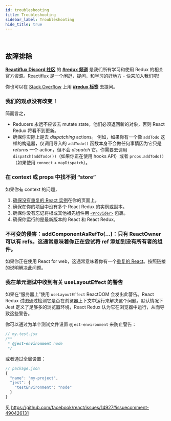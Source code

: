```yaml
---
id: troubleshooting
title: Troubleshooting
sidebar_label: Troubleshooting
hide_title: true
---
```


&nbsp;

## 故障排除

**[Reactiflux Discord 社区](http://www.reactiflux.com)** 的 **[#redux 频道](https://discord.gg/0ZcbPKXt5bZ6au5t)** 是我们所有学习和使用 Redux 的相关官方资源。Reactiflux 是一个闲逛，提问，和学习的好地方 - 快来加入我们吧!

你也可以在 [Stack Overflow](https://stackoverflow.com) 上用 **[#redux 标签](https://stackoverflow.com/questions/tagged/redux)** 去提问。

### 我们的观点没有改变！

简而言之，

- Reducers 永远不应该去 mutate state，他们必须返回新的对象，否则 React Redux 将看不到更新。
- 确保你实际上是去 _dispatching_ actions。 例如，如果你有一个像 `addTodo` 这样的构造器，仅调用导入的 `addTodo()` 函数本身不会做任何事情因为它只是 _returns_ 一个 action，但不会 _dispatch_ 它。你需要去调用 `dispatch(addTodo())`（如果你正在使用 hooks API）或者 `props.addTodo()`（如果使用 `connect` + `mapDispatch`）。

### 在 context 或 props 中找不到 “store”

如果你有 context 的问题，

1. [确保没有重复的 React 实例](https://medium.com/@dan_abramov/two-weird-tricks-that-fix-react-7cf9bbdef375)在你的页面上。
2. 确保在你的项目中没有多个 React Redux 的实例或副本。
3. 确保你没有忘记将根或其他祖先组件用 [`<Provider>`](#provider-store) 包裹。
4. 确保你运行的是最新版本的 React 和 React Redux。

### 不可变的侵害：addComponentAsRefTo(...)：只有 ReactOwner 可以有 refs。这通常意味着你正在尝试将 ref 添加到没有所有者的组件。

如果你正在使用 React for web，这通常意味着你有一个[重复的 React](https://medium.com/@dan_abramov/two-weird-tricks-that-fix-react-7cf9bbdef375)。按照链接的说明解决此问题。

### 我在单元测试中收到有关 useLayoutEffect 的警告

如果在“服务器上”使用 `useLayoutEffect` ReactDOM 会发出此警告。React Redux 试图通过检测它是否在浏览器上下文中运行来解决这个问题。默认情况下 Jest 定义了足够多的浏览器环境，React Redux 认为它在浏览器中运行，从而导致这些警告。

你可以通过为单个测试文件设置 `@jest-environment` 来防止警告：

```jsx
// my.test.jsx
/**
 * @jest-environment node
 */
```

或者通过全局设置：

```js
// package.json
{
  "name": "my-project",
  "jest": {
    "testEnvironment": "node"
  }
}
```

见 https://github.com/facebook/react/issues/14927#issuecomment-490426131

